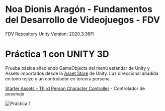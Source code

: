 # Noa Dionis Aragón - Fundamentos del Desarrollo de Videojuegos - FDV

FDV Repository
Unity Version: 2020.3.36f1

# Práctica 1 con UNITY 3D

Prueba básica añadiendo GameObjects del menú estándar de Unity y Assets importados desde la [Asset Store](https://assetstore.unity.com/?utm_source=google&utm_medium=cpc&utm_campaign=AS_AS_Assetstore_EMEA_FR_EN_N-A_SEM-GG_acquisition_BR-PR_2022-09_Evergreen_CC3022&utm_content=AS-CoreBrand&utm_term=asset%20store&gclid=CjwKCAjws--ZBhAXEiwAv-RNL6Orm9XGK5i31bYPLifJ7gZXTqeRt2yLPdt7TgdLWs-PX1FzEX4HKBoC7fUQAvD_BwE&gclsrc=aw.ds) de Unity. Luz direccional añadida en tono rojizo y un controlador en tercera persona.


[Starter Assets - Third Person Character Controller](https://assetstore.unity.com/packages/essentials/starter-assets-third-person-character-controller-196526) - Controlador de pesonaje



![Práctica 1](https://user-images.githubusercontent.com/114673717/193822222-df5bb0ad-e25f-4635-9048-4a13fd040dfd.gif)
